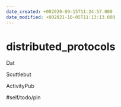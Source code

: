 ```yaml
---
date_created: +002020-09-15T11:24:57.000
date_modified: +002021-10-05T11:13:13.000
---
```


# distributed_protocols

Dat

Scuttlebut

ActivityPub

#self/todo/pin
